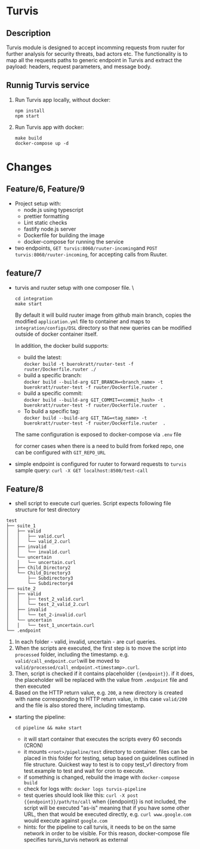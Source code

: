 # Turvis

## Description
Turvis module is designed to accept incomming requests from ruuter for further analysis for security threats, bad actors etc.
The functionality is to map all the requests paths to generic endpoint in Turvis and extract the payload: headers, request parameters, and message body.

## Runnig Turvis service
1. Run Turvis app locally, without docker:
   ```
   npm install
   npm start
   ```
2. Run Turvis app with docker:
   ```
   make build
   docker-compose up -d
   ```

# Changes
## Feature/6, Feature/9
- Project setup with: 
  - node.js using typescript
  - prettier formatting
  - Lint static checks
  - fastify node.js server
  - Dockerfile for building the image
  - docker-compose for running the service
- two endpoints, `GET turvis:8060/ruuter-incoming`and `POST turvis:8060/ruuter-incoming`, for accepting calls from Ruuter.

## feature/7
- turvis and ruuter setup with one composer file. \
   ```
   cd integration
   make start
   ```
   By default it will build ruuter image from github main branch, copies the modified `application.yml` file to container and maps to `integration/configs/DSL` directory so that new queries can be modified outside of docker container itself.

   In addition, the docker build supports:

   - build the latest: \
   `docker build -t buerokratt/ruuter-test -f ruuter/Dockerfile.ruuter ./`
   -  build a specific branch: \
   `docker build --build-arg GIT_BRANCH=<branch_name> -t buerokratt/ruuter-test -f ruuter/Dockerfile.ruuter .`
   - build a specific commit: \
   `docker build --build-arg GIT_COMMIT=<commit_hash> -t buerokratt/ruuter-test -f ruuter/Dockerfile.ruuter  .`
   - To build a specific tag: \
   `docker build --build-arg GIT_TAG=<tag_name> -t buerokratt/ruuter-test -f ruuter/Dockerfile.ruuter  .`

   The same configuration is exposed to docker-compose via `.env` file

   for corner cases when there is a need to build from forked repo, one can be configured with `GIT_REPO_URL`

- simple endpoint is configured for ruuter to forward requests to `turvis` \
  sample query: `curl -X GET localhost:8500/test-call`

## Feature/8
- shell script to execute curl queries. Script expects following file structure for test directory
```
test
├── suite_1
│   ├── valid
│   │   ├── valid.curl
│   │   └── valid_2.curl
│   ├── invalid
│   │   └── invalid.curl
│   └── uncertain
│   │   └── uncertain.curl
│   ├── Child_Directory2
│   └── Child_Directory3
│       ├── Subdirectory3
│       └── Subdirectory4
├── suite_2
│   ├── valid
│   │   ├── test_2_valid.curl
│   │   └── test_2_valid_2.curl
│   ├── invalid
│   │   └── tet_2-invalid.curl
│   └── uncertain
│   │   └── test_1_uncertain.curl
└── .endpoint
```
1. In each folder - valid, invalid, uncertain - are curl queries.
2.  When the scripts are executed, the first step is to move the script into `processed` folder, including the timestamp. e.g. `valid/call_endpoint.curl`will be moved to `valid/processed/call_endpoint.<timestamp>.curl`. 
3.  Then, script is checked if it contains placeholder `{{endpoint}}`. if it does, the placeholder will be replaced with the value from `.endpoint` file and then executed
4.  Based on the HTTP return value, e.g. `200`, a new directory is created with name corresponding to HTTP return value, in this case `valid/200` and the file is also stored there, including timestamp.

- starting the pipeline:
  ```
  cd pipeline && make start 
  ```
  -  it will start container that executes the scripts every 60 seconds (CRON)
  -  it mounts `<root>/pipeline/test` directory to container. files can be placed in this folder for testing, setup based on guidelines outlined in file structure. Quickest way to test is to copy test_v1 directory from test.example to test and wait for cron to execute.
  -  if something is changed, rebuild the image with `docker-compose build`
  -  check for logs with: `docker logs turvis-pipeline`
  -  test queries should look like this:
  `curl -X post {{endpoint}}/path/to/call`
  when {{endpoint}} is not included, the script will be executed "as-is" meaning that if you have some other URL, then that would be executed directly, e.g. `curl www.google.com` would execute against `google.com`
  - hints: for the pipeline to call turvis, it needs to be on the same network in order to be visible. For this reason, docker-compose file specifies turvis_turvis network as external

